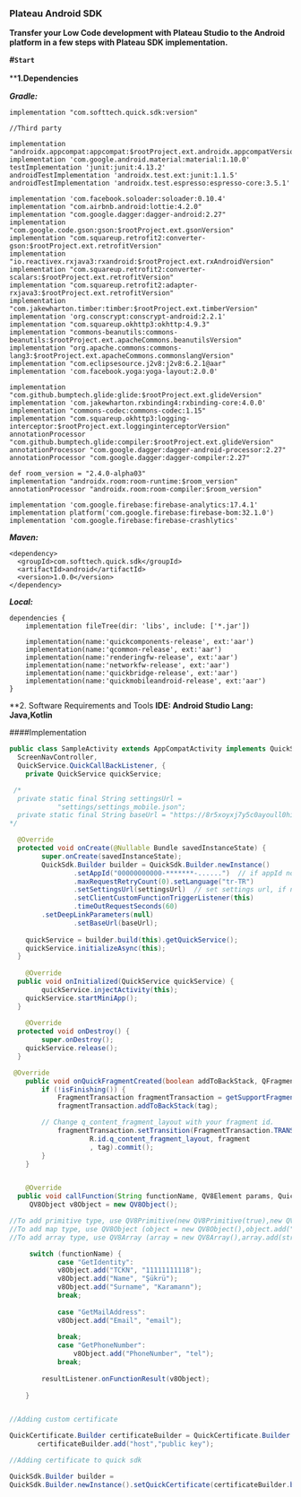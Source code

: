 ### Plateau Android SDK

**Transfer your Low Code development with Plateau Studio to the Android platform in a few steps with Plateau SDK implementation.**

**#`Start`**

****1.Dependencies**　

***Gradle:***

    implementation "com.softtech.quick.sdk:version"

    //Third party

    implementation "androidx.appcompat:appcompat:$rootProject.ext.androidx.appcompatVersion"
    implementation 'com.google.android.material:material:1.10.0'
    testImplementation 'junit:junit:4.13.2'
    androidTestImplementation 'androidx.test.ext:junit:1.1.5'
    androidTestImplementation 'androidx.test.espresso:espresso-core:3.5.1'
    
    implementation 'com.facebook.soloader:soloader:0.10.4'
    implementation "com.airbnb.android:lottie:4.2.0"
    implementation "com.google.dagger:dagger-android:2.27"
    implementation "com.google.code.gson:gson:$rootProject.ext.gsonVersion"
    implementation "com.squareup.retrofit2:converter-gson:$rootProject.ext.retrofitVersion"
    implementation "io.reactivex.rxjava3:rxandroid:$rootProject.ext.rxAndroidVersion"
    implementation "com.squareup.retrofit2:converter-scalars:$rootProject.ext.retrofitVersion"
    implementation "com.squareup.retrofit2:adapter-rxjava3:$rootProject.ext.retrofitVersion"
    implementation "com.jakewharton.timber:timber:$rootProject.ext.timberVersion"
    implementation 'org.conscrypt:conscrypt-android:2.2.1'
    implementation "com.squareup.okhttp3:okhttp:4.9.3"
    implementation "commons-beanutils:commons-beanutils:$rootProject.ext.apacheCommons.beanutilsVersion"
    implementation "org.apache.commons:commons-lang3:$rootProject.ext.apacheCommons.commonslangVersion"
    implementation "com.eclipsesource.j2v8:j2v8:6.2.1@aar"
    implementation 'com.facebook.yoga:yoga-layout:2.0.0'

    implementation "com.github.bumptech.glide:glide:$rootProject.ext.glideVersion"
    implementation 'com.jakewharton.rxbinding4:rxbinding-core:4.0.0'
    implementation "commons-codec:commons-codec:1.15"
    implementation "com.squareup.okhttp3:logging-interceptor:$rootProject.ext.logginginterceptorVersion"
    annotationProcessor "com.github.bumptech.glide:compiler:$rootProject.ext.glideVersion"
    annotationProcessor "com.google.dagger:dagger-android-processor:2.27"
    annotationProcessor "com.google.dagger:dagger-compiler:2.27"

    def room_version = "2.4.0-alpha03"
    implementation "androidx.room:room-runtime:$room_version"
    annotationProcessor "androidx.room:room-compiler:$room_version"

    implementation 'com.google.firebase:firebase-analytics:17.4.1'
    implementation platform('com.google.firebase:firebase-bom:32.1.0')
    implementation 'com.google.firebase:firebase-crashlytics'


 ***Maven:***

    <dependency>
      <groupId>com.softtech.quick.sdk</groupId>
      <artifactId>android</artifactId>
      <version>1.0.0</version>
    </dependency>

***Local:***

    dependencies {
    	implementation fileTree(dir: 'libs', include: ['*.jar'])
     
     	implementation(name:'quickcomponents-release', ext:'aar')
    	implementation(name:'qcommon-release', ext:'aar')
    	implementation(name:'renderingfw-release', ext:'aar')
    	implementation(name:'networkfw-release', ext:'aar')
    	implementation(name:'quickbridge-release', ext:'aar')
    	implementation(name:'quickmobileandroid-release', ext:'aar')
    }

**2. Software Requirements and Tools
**IDE: Android Studio  Lang: Java,Kotlin**

####Implementation
```java
public class SampleActivity extends AppCompatActivity implements QuickService.AsyncInitialListener,  
  ScreenNavController,  
  QuickService.QuickCallBackListener, {  
    private QuickService quickService;  

 /*
  private static final String settingsUrl =
            "settings/settings_mobile.json";
  private static final String baseUrl = "https://8r5xoyxj7y5c0ayoull0hi.z6.web.core.windows.net/";
*/

  @Override  
  protected void onCreate(@Nullable Bundle savedInstanceState) {  
        super.onCreate(savedInstanceState);  
		QuickSdk.Builder builder = QuickSdk.Builder.newInstance()  
                .setAppId("00000000000-*******-......")  // if appId not provided, set null.
                .maxRequestRetryCount(0).setLanguage("tr-TR")  
                .setSettingsUrl(settingsUrl)  // set settings url, if not provied set null.
                .setClientCustomFunctionTriggerListener(this)  
                .timeOutRequestSeconds(60)
		.setDeepLinkParameters(null)  
                .setBaseUrl(baseUrl);  
  
	quickService = builder.build(this).getQuickService();  
	quickService.initializeAsync(this);  
  }  
  
    @Override  
  public void onInitialized(QuickService quickService) {  
        quickService.injectActivity(this);  
	quickService.startMiniApp();  
  }  
  
    @Override  
  protected void onDestroy() {  
        super.onDestroy();  
 	quickService.release();  
  }

 @Override
    public void onQuickFragmentCreated(boolean addToBackStack, QFragment fragment, String tag) {
        if (!isFinishing()) {
            FragmentTransaction fragmentTransaction = getSupportFragmentManager().beginTransaction();
            fragmentTransaction.addToBackStack(tag);

	    // Change q_content_fragment_layout with your fragment id.
            fragmentTransaction.setTransition(FragmentTransaction.TRANSIT_FRAGMENT_OPEN).add(
                    R.id.q_content_fragment_layout, fragment
                    , tag).commit();
        }
    }


    @Override  
  public void callFunction(String functionName, QV8Element params, QuickService.FunctionCallBackListener resultListener) {  
     QV8Object v8Object = new QV8Object();

//To add primitive type, use QV8Primitive(new QV8Primitive(true),new QV8Primitive(2),new QV8Primitive("string")).
//To add map type, use QV8Object (object = new QV8Object(),object.add("key",string|boolean,integer,float,QV8Primitive,QV8Array,QV8Object)).
//To add array type, use QV8Array (array = new QV8Array(),array.add(string|boolean,integer,float,QV8Primitive,QV8Array,QV8Object)).

     switch (functionName) {  
            case "GetIdentity":  
            v8Object.add("TCKN", "11111111118");  
            v8Object.add("Name", "Şükrü");  
            v8Object.add("Surname", "Karamann");  
            break; 
            
            case "GetMailAddress":  
            v8Object.add("Email", "email");  
            
            break;  
            case "GetPhoneNumber":  
                v8Object.add("PhoneNumber", "tel");  
            break;  
	
        resultListener.onFunctionResult(v8Object);  
      
    }


//Adding custom certificate

QuickCertificate.Builder certificateBuilder = QuickCertificate.Builder.newQuickCertificate();
       certificateBuilder.add("host","public key");

//Adding certificate to quick sdk

QuickSdk.Builder builder =
QuickSdk.Builder.newInstance().setQuickCertificate(certificateBuilder.build()) 
                








